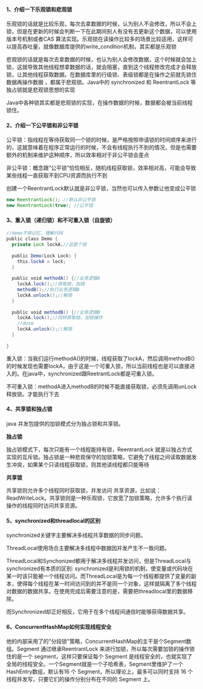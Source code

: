 #### 1、介绍一下乐观锁和悲观锁

乐观锁的话就是比较乐观，每次去拿数据的时候，认为别人不会修改，所以不会上锁，但是在更新的时候会判断一下在此期间别人有没有去更新这个数据，可以使用版本号机制或者CAS
算法实现。乐观锁在读操作比较多的场景比较适用，这样可以提高吞吐量，就像数据库提供的write_condition机制，其实都是乐观锁

悲观锁的话就是每次去拿数据的时候，也认为别人会修改数据，这个时候就会加上锁，这就导致其他线程想拿数据的话，就会阻塞，直到这个线程修改完成才会释放锁，让其他线程获取数据。在数据库里的行级锁、表级锁都是在操作之前就先锁住数据再操作数据
，都属于悲观锁。Java中的 synchronized 和 ReentrantLock 等独占锁就是悲观锁思想的实现

Java中各种锁其实都是悲观锁的实现，在操作数据的时候，数据都会被当前线程锁住。

#### 2、介绍一下公平锁和非公平锁

公平锁：指线程在等待获取同一个锁的时候，是严格按照申请锁的时间顺序来进行的，这就意味着在程序正常运行的时候，不会有线程执行不到的情况，但是也需要额外的机制来维护这种顺序，所以效率相对于非公平锁会差点

非公平锁：概念跟“公平锁”恰恰相反，随机线程获取锁，效率相对高，可能会导致某些线程一直获取不到CPU资源而执行不到

创建一个ReentrantLock默认就是非公平锁，当然也可以传入参数让他变成公平锁

```java
new ReentrantLock(); //默认非公平锁 
new ReentrantLock(true); //公平锁
```

#### 3、重入锁（递归锁）和不可重入锁（自旋锁）

```java
//demo不用记忆，理解代码
public class Demo {
  private Lock lockA;//这是个锁
 
  public Demo(Lock Lock) {
    this.lockA = lock;
  }
 
  public void methodA() {//业务逻辑A
    lockA.lock();//获取锁，加锁
    methodB();//执行业务逻辑B
    lockA.unlock();//解锁
  }
 
  public void methodB() {//业务逻辑B
    lockA.lock();//同样获取锁，加锁操作
    //dosm
    lockA.unlock();//解锁
  }
  
}
```

重入锁：当我们运行methodA()的时候，线程获取了lockA，然后调用methodB()
的时候发现也需要lockA，由于这是一个可重入锁，所以当前线程也是可以直接进入的。在java中，synchronized跟ReetrantLock都是可重入锁。

不可重入锁：methodA进入methodB的时候不能直接获取锁，必须先调用unLock释放锁。才能执行下去

#### 4、共享锁和独占锁

java 并发包提供的加锁模式分为独占锁和共享锁。

**独占锁**

独占锁模式下，每次只能有一个线程能持有锁，ReentrantLock 就是以独占方式实现的互斥锁。独占锁是一种悲观保守的加锁策略，它避免了线程之间读取数据发生冲突，如果某个只读线程获取锁，则其他读线程都只能等待

**共享锁**

共享锁则允许多个线程同时获取锁，并发访问 共享资源，比如说：ReadWriteLock。共享锁则是一种乐观锁，它放宽了加锁策略，允许多个执行读操作的线程同时访问共享资源。

#### 5、synchronized和threadlocal的区别

synchronized关键字主要解决多线程共享数据的同步问题。

ThreadLocal使用场合主要解决多线程中数据因并发产生不一致问题。

ThreadLocal和Synchonized都用于解决多线程并发访问，但是ThreadLocal与synchronized有本质的区别:
synchronized是利用锁的机制，使变量或代码块在某一时该只能被一个线程访问。而ThreadLocal是为每一个线程都提供了变量的副本，使得每个线程在某一时间访问到的并不是同一个对象，这样就隔离了多个线程对数据的数据共享。在使用完成后需要注意的是，需要把threadlocal里的数据移除。

而Synchronized却正好相反，它用于在多个线程间通信时能够获得数据共享。

#### 6、ConcurrentHashMap如何实现线程安全

他的内部采用了的"分段锁"策略，ConcurrentHashMap的主干是个Segment数组。Segment 通过继承ReentrantLock 来进行加锁，所以每次需要加锁的操作锁住的是一个 segment，这样只要保证每个
Segment 是线程安全的，也就实现了全局的线程安全。一个Segment就是一个子哈希表，Segment里维护了一个HashEntry数组，默认有16 个 Segment，所以理论上，最多可以同时支持 16
个线程并发写，只要它们的操作分别分布在不同的 Segment 上。









